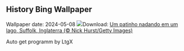 ## History Bing Wallpaper
Wallpaper date: 2024-05-08
![](https://www.bing.com/th?id=OHR.LittleDuckling_PT-BR9050778673_UHD.jpg&w=1000)Download: [Um patinho nadando em um lago, Suffolk, Inglaterra (© Nick Hurst/Getty Images)](https://www.bing.com/th?id=OHR.LittleDuckling_PT-BR9050778673_UHD.jpg)

Auto get programm by LtgX
